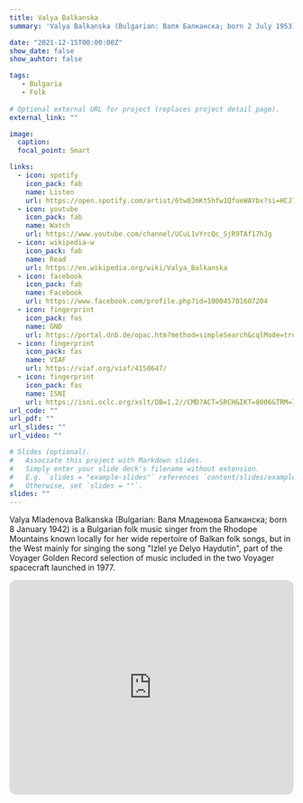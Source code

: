 ```yaml
---
title: Valya Balkanska
summary: 'Valya Balkanska (Bulgarian: Валя Балканска; born 2 July 1953) is a Bulgarian folk singer.'

date: "2021-12-15T00:00:00Z"
show_date: false
show_auhtor: false

tags:
   - Bulgaria
   - Folk
   
# Optional external URL for project (replaces project detail page).
external_link: ""

image:
  caption: 
  focal_point: Smart

links:
  - icon: spotify
    icon_pack: fab
    name: Listen
    url: https://open.spotify.com/artist/6tw0JmKt5hfw1QfueWAYbx?si=HCJ7NyovT5WahIxvYnW9aA
  - icon: youtube
    icon_pack: fab
    name: Watch
    url: https://www.youtube.com/channel/UCuL1vYrcQc_SjR9TAf17hJg
  - icon: wikipedia-w
    icon_pack: fab
    name: Read
    url: https://en.wikipedia.org/wiki/Valya_Balkanska
  - icon: facebook 
    icon_pack: fab
    name: Facebook
    url: https://www.facebook.com/profile.php?id=100045701607204
  - icon: fingerprint
    icon_pack: fas
    name: GND
    url: https://portal.dnb.de/opac.htm?method=simpleSearch&cqlMode=true&query=nid%3D131416480
  - icon: fingerprint
    icon_pack: fas
    name: VIAF
    url: https://viaf.org/viaf/4150647/
  - icon: fingerprint
    icon_pack: fas
    name: ISNI
    url: https://isni.oclc.org/xslt/DB=1.2//CMD?ACT=SRCH&IKT=8006&TRM=ISN%3A0000%200000%204247%208863&COOKIE=U51,KENDUSER,I28,B0028++++++,SY,NISNI,D1.2,E651f35ff-86,A,H1,,3-28,,30-41,,43-59,,65-70,,74-75,R82.135.204.202,FY
url_code: ""
url_pdf: ""
url_slides: ""
url_video: ""

# Slides (optional).
#   Associate this project with Markdown slides.
#   Simply enter your slide deck's filename without extension.
#   E.g. `slides = "example-slides"` references `content/slides/example-slides.md`.
#   Otherwise, set `slides = ""`.
slides: ""
---
```


Valya Mladenova Balkanska (Bulgarian: Валя Младенова Балканска; born 8 January 1942) is a Bulgarian folk music singer from the Rhodope Mountains known locally for her wide repertoire of Balkan folk songs, but in the West mainly for singing the song "Izlel ye Delyo Haydutin", part of the Voyager Golden Record selection of music included in the two Voyager spacecraft launched in 1977.

<iframe style="border-radius:12px" src="https://open.spotify.com/embed/album/0NOo9oQCTO7i5nsYH1Ro3T?utm_source=generator" width="100%" height="380" frameBorder="0" allowfullscreen="" allow="autoplay; clipboard-write; encrypted-media; fullscreen; picture-in-picture" loading="lazy"></iframe>
